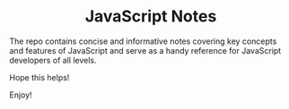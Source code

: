 <h1 align="center">
  JavaScript Notes
</h1>

The repo contains concise and informative notes covering key concepts and features of JavaScript and serve as a handy reference for JavaScript developers of all levels.

Hope this helps!

Enjoy!
